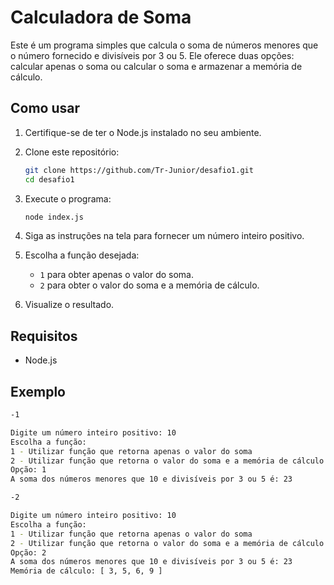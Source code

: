 # Calculadora de Soma

Este é um programa simples que calcula o soma de números menores que o número fornecido e divisíveis por 3 ou 5. Ele oferece duas opções: calcular apenas o soma ou calcular o soma e armazenar a memória de cálculo.

## Como usar

1. Certifique-se de ter o Node.js instalado no seu ambiente.

2. Clone este repositório:

    ```bash
    git clone https://github.com/Tr-Junior/desafio1.git
    cd desafio1
    ```

3. Execute o programa:

    ```bash
    node index.js
    ```

4. Siga as instruções na tela para fornecer um número inteiro positivo.

5. Escolha a função desejada:

    - `1` para obter apenas o valor do soma.
    - `2` para obter o valor do soma e a memória de cálculo.

6. Visualize o resultado.

## Requisitos

- Node.js

## Exemplo

```bash
-1

Digite um número inteiro positivo: 10
Escolha a função:
1 - Utilizar função que retorna apenas o valor do soma
2 - Utilizar função que retorna o valor do soma e a memória de cálculo
Opção: 1
A soma dos números menores que 10 e divisíveis por 3 ou 5 é: 23

-2

Digite um número inteiro positivo: 10
Escolha a função:
1 - Utilizar função que retorna apenas o valor do soma
2 - Utilizar função que retorna o valor do soma e a memória de cálculo
Opção: 2
A soma dos números menores que 10 e divisíveis por 3 ou 5 é: 23
Memória de cálculo: [ 3, 5, 6, 9 ]
